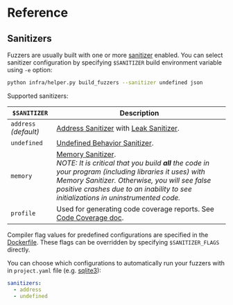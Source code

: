 # Reference

## Sanitizers

Fuzzers are usually built with one or more  [sanitizer](https://github.com/google/sanitizers) enabled. 
You can select sanitizer configuration by specifying `$SANITIZER` build environment variable using `-e` option:

```bash
python infra/helper.py build_fuzzers --sanitizer undefined json
```

Supported sanitizers:

| `$SANITIZER` | Description
| ------------ | ----------
| `address` *(default)* | [Address Sanitizer](https://github.com/google/sanitizers/wiki/AddressSanitizer) with [Leak Sanitizer](https://github.com/google/sanitizers/wiki/AddressSanitizerLeakSanitizer).
| `undefined` | [Undefined Behavior Sanitizer](http://clang.llvm.org/docs/UndefinedBehaviorSanitizer.html).
| `memory` | [Memory Sanitizer](https://github.com/google/sanitizers/wiki/MemorySanitizer).<br/>*NOTE: It is critical that you build __all__ the code in your program (including libraries it uses) with Memory Sanitizer. Otherwise, you will see false positive crashes due to an inability to see initializations in uninstrumented code.*
| `profile` | Used for generating code coverage reports. See [Code Coverage doc](code_coverage.md).

Compiler flag values for predefined configurations are specified in the [Dockerfile](../infra/base-images/base-builder/Dockerfile). 
These flags can be overridden by specifying `$SANITIZER_FLAGS` directly.

You can choose which configurations to automatically run your fuzzers with in `project.yaml` file (e.g. [sqlite3](../projects/sqlite3/project.yaml)):

```yaml
sanitizers:
  - address
  - undefined
```
